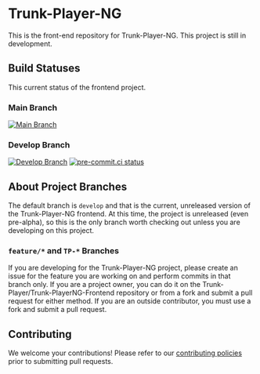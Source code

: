 # Trunk-Player-NG

This is the front-end repository for Trunk-Player-NG. This project is still in development.

## Build Statuses

This current status of the frontend project.

### Main Branch

[![Main Branch](https://github.com/Trunk-Player/Trunk-PlayerNG-Frontend/actions/workflows/node.js-push-main.yml/badge.svg?branch=main)](https://github.com/Trunk-Player/Trunk-PlayerNG-Frontend/actions/workflows/node.js-push-main.yml)

### Develop Branch

[![Develop Branch](https://github.com/Trunk-Player/Trunk-PlayerNG-Frontend/actions/workflows/node.js-push-develop.yml/badge.svg?branch=develop)](https://github.com/Trunk-Player/Trunk-PlayerNG-Frontend/actions/workflows/node.js-push-develop.yml) [![pre-commit.ci status](https://results.pre-commit.ci/badge/github/Trunk-Player/Trunk-PlayerNG-Frontend/develop.svg)](https://results.pre-commit.ci/latest/github/Trunk-Player/Trunk-PlayerNG-Frontend/develop)

## About Project Branches

The default branch is `develop` and that is the current, unreleased version of the Trunk-Player-NG frontend. At this time, the project is unreleased (even pre-alpha), so this is the only branch worth checking out unless you are developing on this project.

### `feature/*` and `TP-*` Branches

If you are developing for the Trunk-Player-NG project, please create an issue for the feature you are working on and perform commits in that branch only. If you are a project owner, you can do it on the Trunk-Player/Trunk-PlayerNG-Frontend repository or from a fork and submit a pull request for either method. If you are an outside contributor, you must use a fork and submit a pull request.

## Contributing

We welcome your contributions! Please refer to our [contributing policies](https://github.com/Trunk-Player/Trunk-PlayerNG-Frontend/blob/develop/CONTRIBUTING.md) prior to submitting pull requests.
